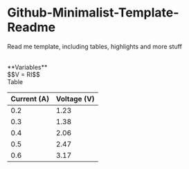 # Github-Minimalist-Template-Readme
Read me template, including tables, highlights and more stuff

<br>
**Variables** <br>
$$V = RI$$ 

<br>
Table 

| Current (A) | Voltage (V) |
|-------------|-------------|
| 0.2         | 1.23        |
| 0.3         | 1.38        |
| 0.4         | 2.06        |
| 0.5         | 2.47        |
| 0.6         | 3.17        |
